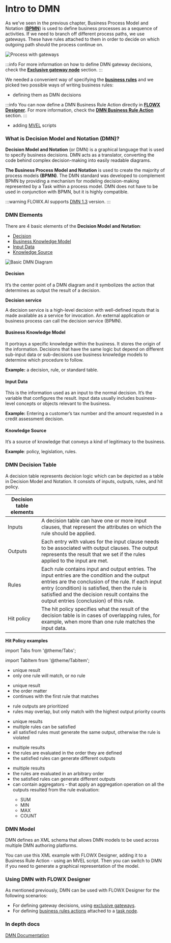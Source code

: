 # Intro to DMN

As we've seen in the previous chapter, Business Process Model and Notation ([**BPMN**](intro-to-bpmn/)) is used to define business processes as a sequence of activities. If we need to branch off different process paths, we use gateways. These have rules attached to them in order to decide on which outgoing path should the process continue on.

![Process with gateways](https://s3.eu-west-1.amazonaws.com/docx.flowx.ai/3.5/process_with_gateways_new.png)

:::info
For more information on how to define DMN gateway decisions, check the [**Exclusive gateway node**](../../../building-blocks/node/exclusive-gateway-node.md) section.
:::

We needed a convenient way of specifying the [**business rules**](../../../terms/business-rules) and we picked two possible ways of writing business rules:

* defining them as DMN decisions

:::info
You can now define a DMN Business Rule Action directly in [**FLOWX Designer**](../../../terms/flowx-ai-designer). For more information, check the [**DMN Business Rule Action**](../../../building-blocks/actions/business-rule-action/dmn-business-rule-action.md) section.
:::

* adding [MVEL](intro-to-mvel.md#what-is-mvel) scripts

### What is Decision Model and Notation (DMN)?

**Decision Model and Notation** (or DMN) is a graphical language that is used to specify business decisions. DMN acts as a translator, converting the code behind complex decision-making into easily readable diagrams.

**The Business Process Model and Notation** is used to create the majority of process models **(BPMN)**. The DMN standard was developed to complement BPMN by providing a mechanism for modeling decision-making represented by a Task within a process model. DMN does not have to be used in conjunction with BPMN, but it is highly compatible.

:::warning
FLOWX.AI supports [DMN 1.3](https://www.omg.org/spec/DMN/1.3/) version.
:::

### DMN Elements

There are 4 basic elements of the **Decision Model and Notation**:

* [Decision](intro-to-dmn.md#decision)
* [Business Knowledge Model](intro-to-dmn.md#business-knowledge-model)
* [Input Data](intro-to-dmn.md#input-data)
* [Knowledge Source](intro-to-dmn.md#knowledge-source)



![Basic DMN Diagram](https://s3.eu-west-1.amazonaws.com/docx.flowx.ai/platform-overview/frameworks-and-standards/business-process-industry-standards/dmn_diagram.png)

#### Decision

It’s the center point of a DMN diagram and it symbolizes the action that determines as output the result of a decision.

**Decision service**

A decision service is a high-level decision with well-defined inputs that is made available as a service for invocation. An external application or business process can call the decision service (BPMN).

#### Business Knowledge Model

It portrays a specific knowledge within the business. It stores the origin of the information. Decisions that have the same logic but depend on different sub-input data or sub-decisions use business knowledge models to determine which procedure to follow.

**Example:** a decision, rule, or standard table.

#### Input Data

This is the information used as an input to the normal decision. It’s the variable that configures the result. Input data usually includes business-level concepts or objects relevant to the business.

**Example:** Entering a customer’s tax number and the amount requested in a credit assessment decision.

#### Knowledge Source

It’s a source of knowledge that conveys a kind of legitimacy to the business.

**Example**: policy, legislation, rules.

### DMN Decision Table

A decision table represents decision logic which can be depicted as a table in Decision Model and Notation. It consists of inputs, outputs, rules, and hit policy.

| Decision table elements |                                                                                                                                                                                                                                                                                                 |
| ----------------------- | ----------------------------------------------------------------------------------------------------------------------------------------------------------------------------------------------------------------------------------------------------------------------------------------------- |
| Inputs                  | A decision table can have one or more input clauses, that represent the attributes on which the rule should be applied.                                                                                                                                                                         |
| Outputs                 | Each entry with values for the input clause needs to be associated with output clauses. The output represents the result that we set if the rules applied to the input are met.                                                                                                                 |
| Rules                   | Each rule contains input and output entries. The input entries are the condition and the output entries are the conclusion of the rule. If each input entry (condition) is satisfied, then the rule is satisfied and the decision result contains the output entries (conclusion) of this rule. |
| Hit policy              | The hit policy specifies what the result of the decision table is in cases of overlapping rules, for example, when more than one rule matches the input data.                                                                                                                                   |

**Hit Policy examples**

import Tabs from '@theme/Tabs';

import TabItem from '@theme/TabItem';

<Tabs>
<TabItem value="unique" label="Unique">
<ul>
<li>unique result</li>
<li>only one rule will match, or no rule</li>
</ul>
</TabItem>

<TabItem value="first" label="First">
<ul>
<li>unique result</li>
<li>the order matter</li>
<li>continues with the first rule that matches</li>
</ul>
</TabItem>

<TabItem value="priority" label="Priority">
<ul>
<li>rule outputs are prioritized</li>
<li>rules may overlap, but only match with the highest output priority counts </li>
</ul>
</TabItem>

<TabItem value="any" label="Any">
<ul>
<li> unique results </li>
<li>multiple rules can be satisfied </li>
<li>all satisfied rules must generate the same output, otherwise the rule is violated</li>
</ul>
</TabItem>

<TabItem value="ruleorder" label="Rule order">
<ul>
<li>multiple results</li>
<li>the rules are evaluated in the order they are defined</li>
<li>the satisfied rules can generate different outputs</li>
</ul>
</TabItem>

<TabItem value="collectorder" label="Collect order">
<ul>
<li> multiple results </li>
<li>the rules are evaluated in an arbitrary order </li>
<li> the satisfied rules can generate different outputs </li>
<li>can contain aggregators - that apply an aggregation operation on all the outputs resulted from the rule evaluation:</li>
  <ul> 
  <li>SUM</li>
  <li>MIN</li>
  <li>MAX</li>
  <li>COUNT</li>
  </ul>
</ul>
</TabItem>
</Tabs>

### DMN Model

DMN defines an XML schema that allows DMN models to be used across multiple DMN authoring platforms.

You can use this XML example with FLOWX Designer, adding it to a Business Rule Action - using an MVEL script. Then you can switch to DMN if you need to generate a graphical representation of the model.

### Using DMN with FLOWX Designer

As mentioned previously, DMN can be used with FLOWX Designer for the following scenarios:

* For defining gateway decisions, using [exclusive gateways](../../../building-blocks/node/exclusive-gateway-node.md).
* For defining [business rules actions](../../../building-blocks/actions/business-rule-action/business-rule-action.md) attached to a [task node](../../../building-blocks/node/task-node.md).

### In depth docs

[DMN Documentation](https://www.omg.org/dmn)